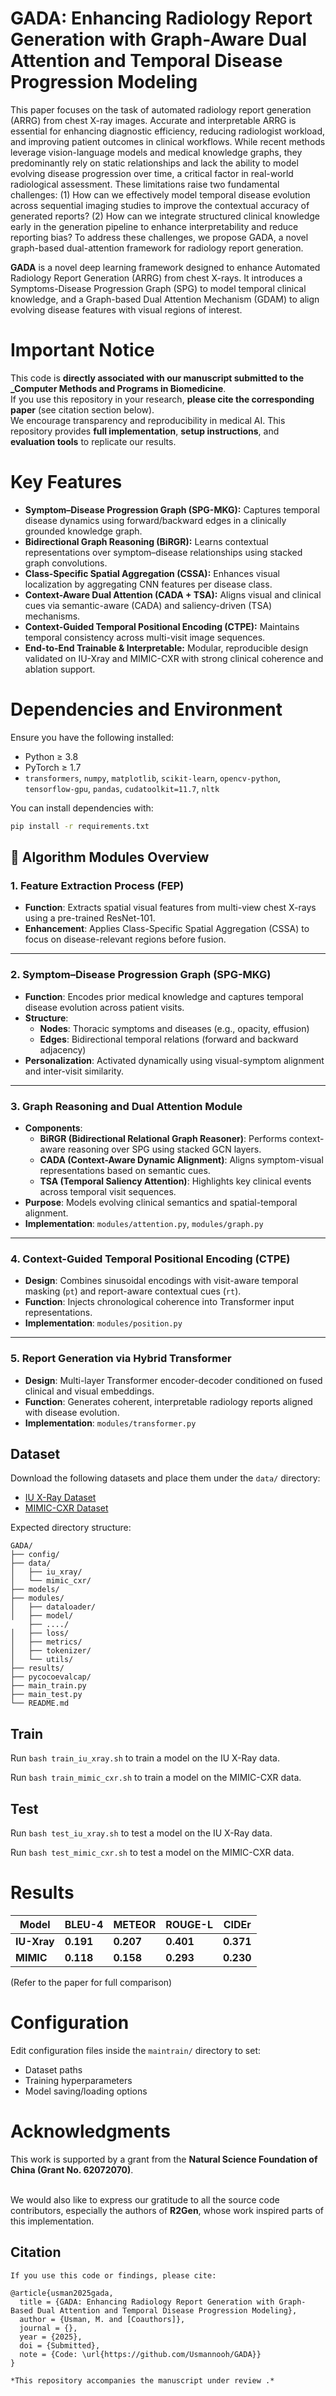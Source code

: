 # GADA: Enhancing Radiology Report Generation with Graph-Aware Dual Attention and Temporal Disease Progression Modeling

This paper focuses on the task of automated radiology report generation (ARRG) from chest X-ray images. Accurate and interpretable ARRG is essential for enhancing diagnostic efficiency, reducing radiologist workload, and improving patient outcomes in clinical workflows. While recent methods leverage vision-language models and medical knowledge graphs, they predominantly rely on static relationships and lack the ability to model evolving disease progression over time, a critical factor in real-world radiological assessment. These limitations raise two fundamental challenges:
(1) How can we effectively model temporal disease evolution across sequential imaging studies to improve the contextual accuracy of generated reports?  (2) How can we integrate structured clinical knowledge early in the generation pipeline to enhance interpretability and reduce reporting bias?  To address these challenges, we propose GADA, a novel graph-based dual-attention framework for radiology report generation. 

**GADA** is a novel deep learning framework designed to enhance Automated Radiology Report Generation (ARRG) from chest X-rays. It introduces a Symptoms-Disease Progression Graph (SPG) to model temporal clinical knowledge, and a Graph-based Dual Attention Mechanism (GDAM) to align evolving disease features with visual regions of interest.



#  Important Notice

 This code is **directly associated with our manuscript submitted to the _Computer Methods and Programs in Biomedicine**.  
If you use this repository in your research, **please cite the corresponding paper** (see citation section below).  
We encourage transparency and reproducibility in medical AI. This repository provides **full implementation**, **setup instructions**, and **evaluation tools** to replicate our results.



# Key Features

- **Symptom–Disease Progression Graph (SPG-MKG):** Captures temporal disease dynamics using forward/backward edges in a clinically grounded knowledge graph.
- **Bidirectional Graph Reasoning (BiRGR):** Learns contextual representations over symptom–disease relationships using stacked graph convolutions.
- **Class-Specific Spatial Aggregation (CSSA):** Enhances visual localization by aggregating CNN features per disease class.
- **Context-Aware Dual Attention (CADA + TSA):** Aligns visual and clinical cues via semantic-aware (CADA) and saliency-driven (TSA) mechanisms.
- **Context-Guided Temporal Positional Encoding (CTPE):** Maintains temporal consistency across multi-visit image sequences.
- **End-to-End Trainable & Interpretable:** Modular, reproducible design validated on IU-Xray and MIMIC-CXR with strong clinical coherence and ablation support.




#  Dependencies and Environment

Ensure you have the following installed:

- Python ≥ 3.8  
- PyTorch ≥ 1.7  
- `transformers`, `numpy`, `matplotlib`, `scikit-learn`, `opencv-python`, `tensorflow-gpu`,  `pandas`, `cudatoolkit=11.7`, `nltk`

You can install dependencies with:

```bash
pip install -r requirements.txt
```
## 🔧 Algorithm Modules Overview

### **1. Feature Extraction Process (FEP)**
- **Function**: Extracts spatial visual features from multi-view chest X-rays using a pre-trained ResNet-101.
- **Enhancement**: Applies Class-Specific Spatial Aggregation (CSSA) to focus on disease-relevant regions before fusion.

---

### **2. Symptom–Disease Progression Graph (SPG-MKG)**
- **Function**: Encodes prior medical knowledge and captures temporal disease evolution across patient visits.
- **Structure**:
  - **Nodes**: Thoracic symptoms and diseases (e.g., opacity, effusion)
  - **Edges**: Bidirectional temporal relations (forward and backward adjacency)
- **Personalization**: Activated dynamically using visual-symptom alignment and inter-visit similarity.

---

### **3. Graph Reasoning and Dual Attention Module**
- **Components**:
  - **BiRGR (Bidirectional Relational Graph Reasoner)**: Performs context-aware reasoning over SPG using stacked GCN layers.
  - **CADA (Context-Aware Dynamic Alignment)**: Aligns symptom-visual representations based on semantic cues.
  - **TSA (Temporal Saliency Attention)**: Highlights key clinical events across temporal visit sequences.
- **Purpose**: Models evolving clinical semantics and spatial-temporal alignment.
- **Implementation**: `modules/attention.py`, `modules/graph.py`

---

### **4. Context-Guided Temporal Positional Encoding (CTPE)**
- **Design**: Combines sinusoidal encodings with visit-aware temporal masking (`pt`) and report-aware contextual cues (`rt`).
- **Function**: Injects chronological coherence into Transformer input representations.
- **Implementation**: `modules/position.py`

---

### **5. Report Generation via Hybrid Transformer**
- **Design**: Multi-layer Transformer encoder-decoder conditioned on fused clinical and visual embeddings.
- **Function**: Generates coherent, interpretable radiology reports aligned with disease evolution.
- **Implementation**: `modules/transformer.py`



 ##  Dataset

Download the following datasets and place them under the `data/` directory:

* [IU X-Ray Dataset](https://iuhealth.org/find-medical-services/x-rays)
* [MIMIC-CXR Dataset](https://physionet.org/content/mimic-cxr-jpg/2.0.0/)

Expected directory structure:

```
GADA/
├── config/
├── data/
│   ├── iu_xray/
│   └── mimic_cxr/
├── models/
├── modules/
│   ├── dataloader/
│   ├── model/
    ├── ..../
│   ├── loss/
│   ├── metrics/
│   ├── tokenizer/
│   └── utils/
├── results/
├── pycocoevalcap/
├── main_train.py
├── main_test.py
└── README.md
```
## Train

Run `bash train_iu_xray.sh` to train a model on the IU X-Ray data.

Run `bash train_mimic_cxr.sh` to train a model on the MIMIC-CXR data.

## Test

Run `bash test_iu_xray.sh` to test a model on the IU X-Ray data.

Run `bash test_mimic_cxr.sh` to test a model on the MIMIC-CXR data.


# Results
| Model    | BLEU-4    | METEOR    | ROUGE-L   | CIDEr     |
| -------- | --------- | --------- | --------- | --------- |
| **IU-Xray** | **0.191** | **0.207** | **0.401** | **0.371** |
| **MIMIC** | **0.118** | **0.158** | **0.293** | **0.230** |

(Refer to the paper for full comparison)
#  Configuration

Edit configuration files inside the `maintrain/` directory to set:

* Dataset paths
* Training hyperparameters
* Model saving/loading options

# Acknowledgments

This work is supported by a grant from the **Natural Science Foundation of China (Grant No. 62072070)**.  <br><br>

We would also like to express our gratitude to all the source code contributors, especially the authors of **R2Gen**, whose work inspired parts of this implementation.


## Citation 
```
If you use this code or findings, please cite:  

@article{usman2025gada,  
  title = {GADA: Enhancing Radiology Report Generation with Graph-Based Dual Attention and Temporal Disease Progression Modeling},  
  author = {Usman, M. and [Coauthors]},  
  journal = {},  
  year = {2025},  
  doi = {Submitted},  
  note = {Code: \url{https://github.com/Usmannooh/GADA}}  
}  

*This repository accompanies the manuscript under review .*  

```


